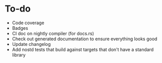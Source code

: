 # To-do

- Code coverage
- Badges
- CI doc on nightly compiler (for docs.rs)
- Check out generated documentation to ensure everything looks good
- Update changelog
- Add nostd tests that build against targets that don't have a standard library
